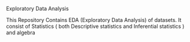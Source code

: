 Exploratory Data Analysis


This Repository Contains EDA (Exploratory Data Analysis) of datasets.
It consist of  Statistics ( both  Descriptive statistics and Inferential statistics ) and algebra
